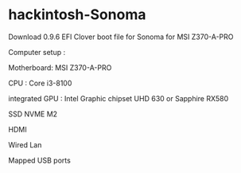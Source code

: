 # hackintosh-Sonoma
Download 0.9.6 EFI Clover boot file for Sonoma for MSI Z370-A-PRO

Computer setup :

Motherboard: MSI Z370-A-PRO

CPU : Core i3-8100

integrated GPU : Intel Graphic chipset UHD 630 or Sapphire RX580

SSD NVME M2

HDMI

Wired Lan

Mapped USB ports


